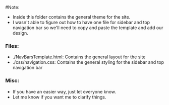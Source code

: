 #Note: 
- Inside this folder contains the general theme for the site.
- I wasn't able to figure out how to have one file for sidebar and top navigation bar
so we'll need to copy and paste the template and add our design.

### Files:
- ./NavBarsTemplate.html: Contains the general layout for the site
- ./css/navigation.css: Contains the general styling for the sidebar and top navigation bar

### Misc:
- If you have an easier way, just let everyone know.
- Let me know if you want me to clarify things.